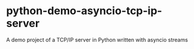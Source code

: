 # python-demo-asyncio-tcp-ip-server
A demo project of a TCP/IP server in Python written with asyncio streams
